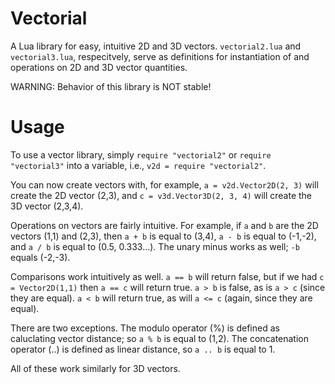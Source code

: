 # Vectorial
A Lua library for easy, intuitive 2D and 3D vectors. `vectorial2.lua` and `vectorial3.lua`, respecitvely, serve as definitions for instantiation of and operations on 2D and 3D vector quantities.

WARNING: Behavior of this library is NOT stable!

# Usage
To use a vector library, simply `require "vectorial2"` or `require "vectorial3"` into a variable, i.e., `v2d = require "vectorial2"`.

You can now create vectors with, for example, `a = v2d.Vector2D(2, 3)` will create the 2D vector (2,3), and `c = v3d.Vector3D(2, 3, 4)` will create the 3D vector (2,3,4).

Operations on vectors are fairly intuitive. For example, if `a` and `b` are the 2D vectors (1,1) and (2,3), then `a + b` is equal to (3,4), `a - b` is equal to (-1,-2), and `a / b` is equal to (0.5, 0.333...). The unary minus works as well; `-b` equals (-2,-3).

Comparisons work intuitively as well. `a == b` will return false, but if we had `c = Vector2D(1,1)` then `a == c` will return true. `a > b` is false, as is `a > c` (since they are equal). `a < b` will return true, as will `a <= c` (again, since they are equal).

There are two exceptions. The modulo operator (%) is defined as caluclating vector distance; so `a % b` is equal to (1,2). The concatenation operator (..) is defined as linear distance, so `a .. b` is equal to 1. 

All of these work similarly for 3D vectors.
